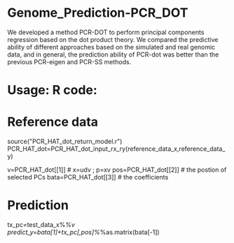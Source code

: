 # Genome_Prediction-PCR_DOT
We developed a method PCR-DOT to perform principal components regression based on the dot product theory. We compared the predictive ability of different approaches based on the simulated and real genomic data, and in general, the prediction ability of PCR-dot was better than the previous PCR-eigen and PCR-SS methods.
# Usage: R code:
# Reference data 
source("PCR_HAT_dot_return_model.r")
PCR_HAT_dot=PCR_HAT_dot_input_rx_ry(reference_data_x,reference_data_y)
  
v=PCR_HAT_dot[[1]]      #   x=udv ; p=xv
pos=PCR_HAT_dot[[2]]    #  the postion of selected PCs
bata=PCR_HAT_dot[[3]]   #  the coefficients

# Prediction  
tx_pc=test_data_x%*%v
predict_y=bata[1]+tx_pc[,pos]%*%as.matrix(bata[-1])
